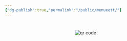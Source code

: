 ```yaml
---
{"dg-publish":true,"permalink":"/public/menueett/"}
---
```


#




#
<p style="text-align: center;"><img src="https://chart.googleapis.com/chart?cht=qr&chl=https://notes.andrasdenes.com/menuett&chs=180x180&choe=UTF-8&chld=L|2" alt="qr code"></p>

